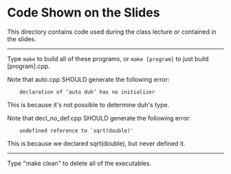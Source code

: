Code Shown on the Slides
========================

This directory contains code used during the class lecture or contained in the slides.

---

Type ``make`` to build all of these programs, or ``make [program]`` to just build [program].cpp.

Note that auto.cpp SHOULD generate the following error:

        declaration of ‘auto duh’ has no initializer

This is because it's not possible to determine duh's type.

Note that decl_no_def.cpp SHOULD generate the following error:

        undefined reference to `sqrt(double)'

This is because we declared sqrt(double), but never defined it.

---

Type "make clean" to delete all of the executables.
